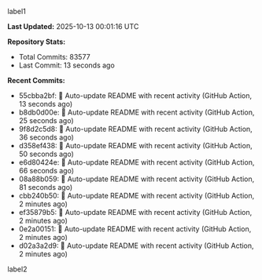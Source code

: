 
label1 
<!-- ACTIVITY_START -->
**Last Updated:** 2025-10-13 00:01:16 UTC

**Repository Stats:**
- Total Commits: 83577
- Last Commit: 13 seconds ago

**Recent Commits:**
- 55cbba2bf: 🤖 Auto-update README with recent activity (GitHub Action, 13 seconds ago)
- b8db0d00e: 🤖 Auto-update README with recent activity (GitHub Action, 25 seconds ago)
- 9f8d2c5d8: 🤖 Auto-update README with recent activity (GitHub Action, 36 seconds ago)
- d358ef438: 🤖 Auto-update README with recent activity (GitHub Action, 50 seconds ago)
- e6d80424e: 🤖 Auto-update README with recent activity (GitHub Action, 66 seconds ago)
- 08a88b059: 🤖 Auto-update README with recent activity (GitHub Action, 81 seconds ago)
- cbb240b50: 🤖 Auto-update README with recent activity (GitHub Action, 2 minutes ago)
- ef35879b5: 🤖 Auto-update README with recent activity (GitHub Action, 2 minutes ago)
- 0e2a00151: 🤖 Auto-update README with recent activity (GitHub Action, 2 minutes ago)
- d02a3a2d9: 🤖 Auto-update README with recent activity (GitHub Action, 2 minutes ago)
<!-- ACTIVITY_END -->

label2
